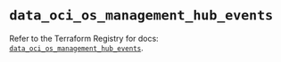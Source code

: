 # `data_oci_os_management_hub_events`

Refer to the Terraform Registry for docs: [`data_oci_os_management_hub_events`](https://registry.terraform.io/providers/hashicorp/oci/7.19.0/docs/data-sources/os_management_hub_events).
